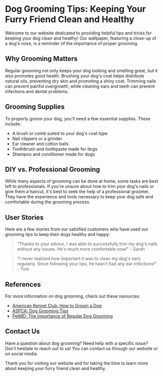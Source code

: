 <!--font:Playfair Display-->

# Dog Grooming Tips: Keeping Your Furry Friend Clean and Healthy

Welcome to our website dedicated to providing helpful tips and tricks for keeping your dog clean and healthy! Our wallpaper, featuring a close-up of a dog's nose, is a reminder of the importance of proper grooming.

## Why Grooming Matters

Regular grooming not only keeps your dog looking and smelling great, but it also promotes good health. Brushing your dog's coat helps distribute natural oils, preventing dry skin and promoting a shiny coat. Trimming nails can prevent painful overgrowth, while cleaning ears and teeth can prevent infections and dental problems.

## Grooming Supplies

To properly groom your dog, you'll need a few essential supplies. These include:

- A brush or comb suited to your dog's coat type
- Nail clippers or a grinder
- Ear cleaner and cotton balls
- Toothbrush and toothpaste made for dogs
- Shampoo and conditioner made for dogs

## DIY vs. Professional Grooming

While many aspects of grooming can be done at home, some tasks are best left to professionals. If you're unsure about how to trim your dog's nails or give them a haircut, it's best to seek the help of a professional groomer. They have the experience and tools necessary to keep your dog safe and comfortable during the grooming process.

## User Stories

Here are a few stories from our satisfied customers who have used our grooming tips to keep their dogs healthy and happy:

> "Thanks to your advice, I was able to successfully trim my dog's nails without any issues. He's much more comfortable now!" - Sarah

> "I never realized how important it was to clean my dog's ears regularly. Since following your tips, he hasn't had any ear infections!" - Tom

## References

For more information on dog grooming, check out these resources:

- [American Kennel Club: How to Groom a Dog](#)
- [ASPCA: Dog Grooming Tips](#)
- [PetMD: The Importance of Regular Dog Grooming](#)

## Contact Us

Have a question about dog grooming? Need help with a specific issue? Don't hesitate to reach out to us! You can contact us through our website or on social media.

Thank you for visiting our website and for taking the time to learn more about keeping your furry friend clean and healthy.

<!--

Write me content for website with wallpaper which alt text is:

"A close-up of a dog’s nose"

The name/title of the page should not be 1:1 copy of the alt text but rather a real content of the website which is using this wallpaper.

- Use markdown format 
- Start with heading
- Heading should be short and concise
- The content should look like a real website 
- The website should not be about the wallpaper, wallpaper is just a related background
- Heading should be contain work "wallpaper" or "background"
- Include real sections like references, contact, user stories, etc. use things relevant to the page purpose.
- Feel free to use structure like headings, bullets, numbering, blockquotes, paragraphs, horizontal lines, etc.
- You can use formatting like bold or _italic_
- You can include UTF-8 emojis
- Links should be only #hash anchors (and you can refer to the document itself)
- Do not include images


---


# Dog Grooming Tips: Keeping Your Furry Friend Clean and Healthy

Welcome to our website dedicated to providing helpful tips and tricks for keeping your dog clean and healthy! Our wallpaper, featuring a close-up of a dog's nose, is a reminder of the importance of proper grooming.

## Why Grooming Matters

Regular grooming not only keeps your dog looking and smelling great, but it also promotes good health. Brushing your dog's coat helps distribute natural oils, preventing dry skin and promoting a shiny coat. Trimming nails can prevent painful overgrowth, while cleaning ears and teeth can prevent infections and dental problems.

## Grooming Supplies

To properly groom your dog, you'll need a few essential supplies. These include:

- A brush or comb suited to your dog's coat type
- Nail clippers or a grinder
- Ear cleaner and cotton balls
- Toothbrush and toothpaste made for dogs
- Shampoo and conditioner made for dogs

## DIY vs. Professional Grooming

While many aspects of grooming can be done at home, some tasks are best left to professionals. If you're unsure about how to trim your dog's nails or give them a haircut, it's best to seek the help of a professional groomer. They have the experience and tools necessary to keep your dog safe and comfortable during the grooming process.

## User Stories

Here are a few stories from our satisfied customers who have used our grooming tips to keep their dogs healthy and happy:

> "Thanks to your advice, I was able to successfully trim my dog's nails without any issues. He's much more comfortable now!" - Sarah

> "I never realized how important it was to clean my dog's ears regularly. Since following your tips, he hasn't had any ear infections!" - Tom

## References

For more information on dog grooming, check out these resources:

- [American Kennel Club: How to Groom a Dog](#)
- [ASPCA: Dog Grooming Tips](#)
- [PetMD: The Importance of Regular Dog Grooming](#)

## Contact Us

Have a question about dog grooming? Need help with a specific issue? Don't hesitate to reach out to us! You can contact us through our website or on social media.

Thank you for visiting our website and for taking the time to learn more about keeping your furry friend clean and healthy.

-->
